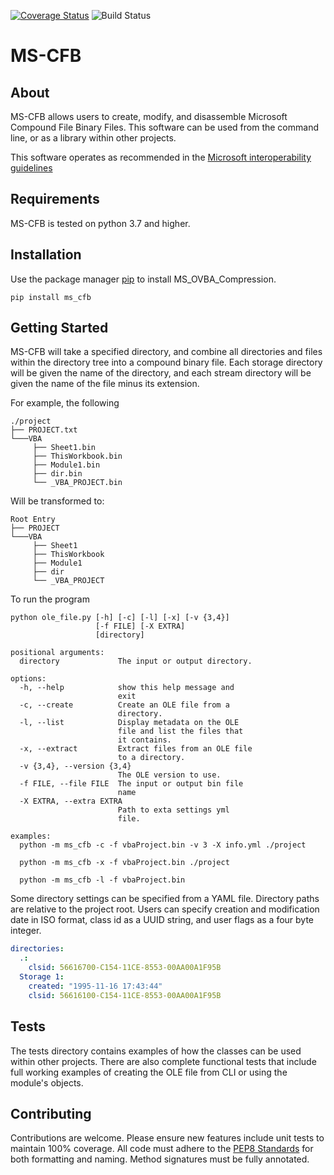 [![Coverage Status](https://coveralls.io/repos/github/Beakerboy/MS-CFB/badge.png?branch=main)](https://coveralls.io/github/Beakerboy/MS-CFB?branch=main) ![Build Status](https://github.com/Beakerboy/MS-CFB/actions/workflows/python-package.yml/badge.svg)
# MS-CFB

## About
MS-CFB allows users to create, modify, and disassemble Microsoft Compound File Binary Files. This software can be used from the command line, or as a library within other projects.

This software operates as recommended in the [Microsoft interoperability guidelines](https://winprotocoldoc.blob.core.windows.net/productionwindowsarchives/MS-CFB/%5bMS-CFB%5d.pdf) 

## Requirements
MS-CFB is tested on python 3.7 and higher.

## Installation
Use the package manager [pip](https://pip.pypa.io/en/stable/) to install MS_OVBA_Compression.
```
pip install ms_cfb
```

## Getting Started
MS-CFB will take a specified directory, and combine all directories and files within the directory tree into a compound binary file. Each storage directory will be given the name of the directory, and each stream directory will be given the name of the file minus its extension.

For example, the following
```
./project
├── PROJECT.txt
└───VBA
     ├── Sheet1.bin
     ├── ThisWorkbook.bin
     ├── Module1.bin
     ├── dir.bin
     └── _VBA_PROJECT.bin
```

Will be transformed to:
```
Root Entry
├── PROJECT
└───VBA
     ├── Sheet1
     ├── ThisWorkbook
     ├── Module1
     ├── dir
     └── _VBA_PROJECT
```
To run the program
```
python ole_file.py [-h] [-c] [-l] [-x] [-v {3,4}]
                   [-f FILE] [-X EXTRA]
                   [directory]

positional arguments:
  directory             The input or output directory.

options:
  -h, --help            show this help message and
                        exit
  -c, --create          Create an OLE file from a
                        directory.
  -l, --list            Display metadata on the OLE
                        file and list the files that
                        it contains.
  -x, --extract         Extract files from an OLE file
                        to a directory.
  -v {3,4}, --version {3,4}
                        The OLE version to use.
  -f FILE, --file FILE  The input or output bin file
                        name
  -X EXTRA, --extra EXTRA
                        Path to exta settings yml
                        file.

examples:
  python -m ms_cfb -c -f vbaProject.bin -v 3 -X info.yml ./project

  python -m ms_cfb -x -f vbaProject.bin ./project

  python -m ms_cfb -l -f vbaProject.bin
```

Some directory settings can be specified from a YAML file. Directory paths are relative to the project root. Users can specify creation and modification date in ISO format, class id as a UUID string, and user flags as a four byte integer.
```yaml
directories:
  .:
    clsid: 56616700-C154-11CE-8553-00AA00A1F95B
  Storage 1:
    created: "1995-11-16 17:43:44"
    clsid: 56616100-C154-11CE-8553-00AA00A1F95B
```

## Tests
The tests directory contains examples of how the classes can be used within other projects. There are also complete functional tests that include full working examples of creating the OLE file from CLI or using the module's objects.

## Contributing
Contributions are welcome. Please ensure new features include unit tests to maintain 100% coverage. All code must adhere to the [PEP8 Standards](https://peps.python.org/pep-0008/) for both formatting and naming. Method signatures must be fully annotated.

